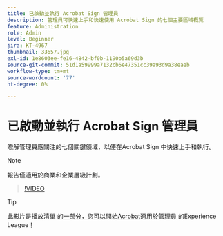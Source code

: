 ```yaml
---
title: 已啟動並執行 Acrobat Sign 管理員
description: 管理員可快速上手和快速使用 Acrobat Sign 的七個主要區域概覽
feature: Administration
role: Admin
level: Beginner
jira: KT-4967
thumbnail: 33657.jpg
exl-id: 1e8603ee-fe16-4842-bf0b-1190b5a69d3b
source-git-commit: 51d1a59999a7132cb6e47351cc39a93d9a38eaeb
workflow-type: tm+mt
source-wordcount: '77'
ht-degree: 0%

---
```


# 已啟動並執行 Acrobat Sign 管理員

瞭解管理員應關注的七個關鍵領域，以便在Acrobat Sign 中快速上手和執行。

>[!NOTE]
>
>報告僅適用於商業和企業層級計劃。

>[!VIDEO](https://video.tv.adobe.com/v/33657?quality=12&learn=on&hidetitle=true)

>[!TIP]
>
>此影片是播放清單 [的一部分，您可以開始Acrobat適用於管理員](https://experienceleague.adobe.com/en/playlists/acrobat-sign-get-started-administrators) 的Experience League！
